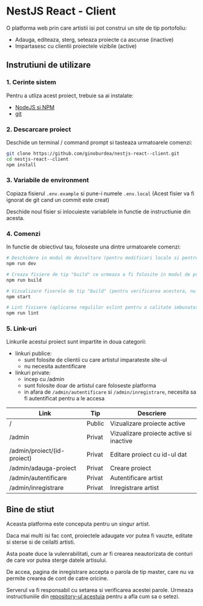 # NestJS React - Client

O platforma web prin care artistii isi pot construi un site de tip portofoliu:

-   Adauga, editeaza, sterg, seteaza proiecte ca ascunse (inactive)
-   Impartasesc cu clientii proiectele vizibile (active)

## Instrutiuni de utilizare

### 1. Cerinte sistem

Pentru a utliza acest proiect, trebuie sa ai instalate:

-   [NodeJS si NPM](https://nodejs.org/en/download/package-manager)
-   [git](https://git-scm.com/downloads)

### 2. Descarcare proiect

Deschide un terminal / command prompt si tasteaza urmatoarele comenzi:

```sh
git clone https://github.com/ginoburdea/nestjs-react--client.git
cd nestjs-react--client
npm install
```

### 3. Variabile de environment

Copiaza fisierul `.env.example` si pune-i numele `.env.local` (Acest fisier va fi ignorat de git cand un commit este creat)

Deschide noul fisier si inlocuieste variabilele in functie de instructiunie din acesta.

### 4. Comenzi

In functie de obiectivul tau, foloseste una dintre urmatoarele comenzi:

```sh
# Deschidere in modul de dezvoltare (pentru modificari locale si pentru a vedea schimbarile in timp real)
npm run dev

# Creaza fisiere de tip "build" ce urmeaza a fi folosite in modul de productie (trebuie folosite cu un server static: nginx, caddy, ngrok, etc)
npm run build

# Vizualizare fiserele de tip "build" (pentru verificarea acestora, nu pentru productie! Foloseste un server mentionat mai sus pentru productie)
npm start

# Lint fisisere (aplicarea regulilor eslint pentru o calitate imbunatatia a codului)
npm run lint
```

### 5. Link-uri

Linkurile acestui proiect sunt impartite in doua categorii:

-   linkuri publice:
    -   sunt folosite de clientii cu care artistul imparateste site-ul
    -   nu necesita autentificare
-   linkuri private:
    -   incep cu /admin
    -   sunt folosite doar de artistul care foloseste platforma
    -   in afara de `/admin/autentificare` si `/admin/inregistrare`, necesita sa fi autentificat pentru a le accesa

| Link                        | Tip    | Descriere                               |
| --------------------------- | ------ | --------------------------------------- |
| /                           | Public | Vizualizare proiecte active             |
| /admin                      | Privat | Vizualizare proiecte active si inactive |
| /admin/proiect/(id-proiect) | Privat | Editare proiect cu id-ul dat            |
| /admin/adauga-proiect       | Privat | Creare proiect                          |
| /admin/autentificare        | Privat | Autentificare artist                    |
| /admin/inregistrare         | Privat | Inregistrare artist                     |

## Bine de stiut

Aceasta platforma este conceputa pentru un singur artist.

Daca mai multi isi fac cont, proiectele adaugate vor putea fi vauzte, editate si sterse si de ceilalti artisti.

Asta poate duce la vulenrabilitati, cum ar fi crearea neautorizata de conturi de care vor putea sterge datele artisului.

De accea, pagina de inregistrare accepta o parola de tip master, care nu va permite crearea de cont de catre oricine.

Serverul va fi responsabil cu setarea si verificarea acestei parole. Urmeaza instructiuniile din [repository-ul acestuia](https://github.com/ginoburdea/nestjs-react--server) pentru a afla cum sa o setezi.
